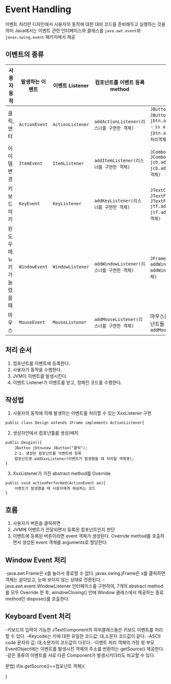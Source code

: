 # Event Handling

이벤트 처리란 디자인에서 사용자의 동작에 대한 대비 코드를 준비해두고 실행하는 것을 의미 
Java에서는 이벤트 관련 인터페이스와 클래스를 `java.awt.event`와 `javax.swing.event` 패키지에서 제공

## 이벤트의 종류

| 사용자 동작      | 발생하는 이벤트  | 이벤트 Listener       | 컴포넌트를 이벤트 등록 method                   | 사용 예                                                   |
|------------------|-----------------|-----------------------|-----------------------------------------------|----------------------------------------------------------|
| 클릭, 엔터       | `ActionEvent`   | `ActionListener`       | `addActionListener(리스너를 구현한 객체)`        | `JButton jbtn = new JButton("버튼");`<br> `jbtn.addActionListener(this)`<br> - `is a`<br> `jbtn.addActionListener(이벤트처리객체)` |
| 아이템 변경      | `ItemEvent`     | `ItemListener`         | `addItemListener(리스너를 구현한 객체)`          | `JComboBox jcb = new JComboBox();`<br> `jcb.addItemListener(this)`<br> `jcb.addItemListener(이벤트처리객체)` |
| 키보드의 키      | `KeyEvent`      | `KeyListener`          | `addKeyListener(리스너를 구현한 객체)`           | `JTextComponent`의 하위 클래스<br> `JTextField jtf = new JTextField();`<br> `jtf.addKeyListener(this)`<br> `jtf.addKeyListener(이벤트처리객체)` |
| 윈도우 메뉴 키가 눌렸을 때 | `WindowEvent`    | `WindowListener`        | `addWindowListener(리스너를 구현한 객체)`        | `JFrame` 또는 `JDialog` 객체에<br> `addWindowListener(this)`<br> `addWindowListener(이벤트처리객체)` |
| 마우스           | `MouseEvent`    | `MouseListener`        | `addMouseListener(리스너를 구현한 객체)`         | 마우스를 클릭할 수 있는 모든 컴포넌트들<br> `addMouseListener(this);` |

## 처리 순서

1. 컴포넌트를 이벤트에 등록한다.
2. 사용자가 동작을 수행한다.
3. JVM이 이벤트를 발생시킨다.
4. 이벤트 Listener가 이벤트를 받고, 정해진 코드를 수행한다.

## 작성법
1. 사용자의 동작에 의해 발생하는 이벤트를 처리할 수 있는 XxxListener 구현
```
public class Design extends JFrame implements ActionListener{
```
2. 생성자안에서 컴포넌틀를 생성/배치
```
public Desgin(){
	JButton jbtn=new JButton("클릭");
	2-1. 생성된 컴포넌트를 이벤트에 등록
	컴포넌트명.addXxxListener(이벤트가 발생했을 때 처리할 객체명);
}
```

3. XxxListener가 가진 abstract method를 Override
```
public void actionPerformed(ActionEvent ae){
	이벤트가 발생했을 때 사용자에게 제공하는 코드
}
```

## 흐름
1. 사용자가 버튼을 클릭하면
2. JVM에 이벤트가 전달되면서 등록된 컴포넌트인지 판단
3. 이벤트에 등록된 버튼이라면 event 객체가 생성된다. Override method를 호출하면서 생성된 event 객체를 arguments로 할당한다.

## Window Event 처리
-java.awt.Frame은 x를 눌러서 종료할 수 없다. javax.swing.jFrame은 x를 클릭하면 객체는 살아있고, 눈에 보이지 않는 상태로 전환된다.
-java.awt.event.WindowListener 인터페이스를 구현하여, 7개의 abstract method를 모두 Override 한 후, windowClosing() 안에 Window 클래스에서 제공하는 종료 method인 dispose()를 호출한다.

## Keyboard Event 처리
-키보드의 입력이 가능한 JTextComponent의 하위클래스들은 키보드 이벤트를 처리할 수 있다.
-Keycode는 키에 대한 유일한 코드값: 대,소문자 코드값이 같다.
-ASCII code 문자의 값: 대,소문자의 코드값이 다르다.
-이벤트 처리 객체의 가장 윗 부모 EventObject에는 이벤트를 발생시킨 객체의 주소를 반환하는 getSource() 제공한다.
-같은 종류의 이벤트를 서로 다른 Component가 발생시키더라도 비교할 수 있다.

문법)
if(e.getSource()==컴포넌트 객체){


}

